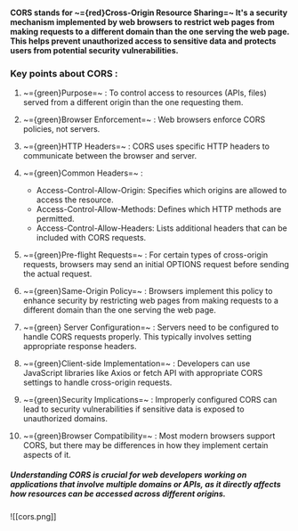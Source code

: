 #### CORS stands for ~={red}Cross-Origin Resource Sharing=~ It's a security mechanism implemented by web browsers to restrict web pages from making requests to a different domain than the one serving the web page. This helps prevent unauthorized access to sensitive data and protects users from potential security vulnerabilities.

### Key points about __CORS__ :

1. ~={green}Purpose=~ : To control access to resources (APIs, files) served from a different origin than the one requesting them.

2. ~={green}Browser Enforcement=~ : Web browsers enforce CORS policies, not servers.

3. ~={green}HTTP Headers=~ : CORS uses specific HTTP headers to communicate between the browser and server.

4. ~={green}Common Headers=~ :
   - Access-Control-Allow-Origin: Specifies which origins are allowed to access the resource.
   - Access-Control-Allow-Methods: Defines which HTTP methods are permitted.
   - Access-Control-Allow-Headers: Lists additional headers that can be included with CORS requests.

5. ~={green}Pre-flight Requests=~ : For certain types of cross-origin requests, browsers may send an initial OPTIONS request before sending the actual request.

6. ~={green}Same-Origin Policy=~ : Browsers implement this policy to enhance security by restricting web pages from making requests to a different domain than the one serving the web page.

7. ~={green} Server Configuration=~ : Servers need to be configured to handle CORS requests properly. This typically involves setting appropriate response headers.

8. ~={green}Client-side Implementation=~ : Developers can use JavaScript libraries like Axios or fetch API with appropriate
 CORS settings to handle cross-origin requests.

9. ~={green}Security Implications=~ : Improperly configured CORS can lead to security vulnerabilities if sensitive data is
 exposed to unauthorized domains.

10. ~={green}Browser Compatibility=~ : Most modern browsers support CORS, but there may be differences in how they implement
 certain aspects of it.

##### Understanding CORS is crucial for web developers working on applications that involve multiple domains or APIs, as it directly affects how resources can be accessed across different origins.
 
![[cors.png]]